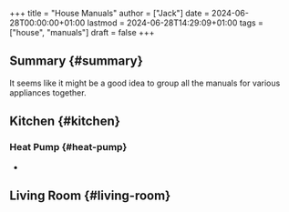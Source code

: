 +++
title = "House Manuals"
author = ["Jack"]
date = 2024-06-28T00:00:00+01:00
lastmod = 2024-06-28T14:29:09+01:00
tags = ["house", "manuals"]
draft = false
+++

## Summary {#summary}

It seems like it might be a good idea to group all the manuals for various appliances together.


## Kitchen {#kitchen}


### Heat Pump {#heat-pump}

-


## Living Room {#living-room}
